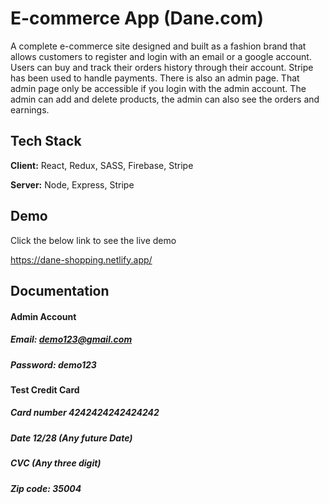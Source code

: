 # E-commerce App (Dane.com)

A complete e-commerce site designed and built as a fashion brand
that allows customers to register and login with an email or a
google account.
Users can buy and track their orders history through their account.
Stripe has been used to handle payments.
There is also an admin page. That admin page only be accessible if you login
with the admin account.
The admin can add and delete products, the admin can also see the orders and earnings.

## Tech Stack

**Client:** React, Redux, SASS, Firebase, Stripe

**Server:** Node, Express, Stripe

## Demo

Click the below link to see the live demo

https://dane-shopping.netlify.app/

## Documentation

#### Admin Account

##### Email: demo123@gmail.com

##### Password: demo123

#### Test Credit Card

##### Card number 4242424242424242

##### Date 12/28 (Any future Date)

##### CVC (Any three digit)

##### Zip code: 35004
